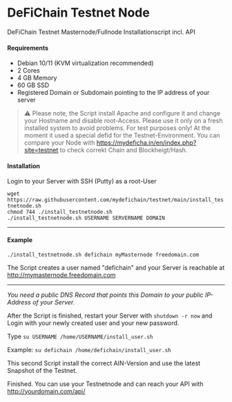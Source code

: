 # DeFiChain Testnet Node
DeFiChain Testnet Masternode/Fullnode Installationscript incl. API

#### Requirements

- Debian 10/11 (KVM virtualization recommended)
- 2 Cores
- 4 GB Memory
- 60 GB SSD
- Registered Domain or Subdomain pointing to the IP address of your server

> :warning: Please note, the Script install Apache and configure it and change your Hostname and disable root-Access. Please use it only on a fresh installed system to avoid problems.  For test purposes only! At the moment it used a special defid for the Testnet-Environment. You can compare your Node with https://mydeficha.in/en/index.php?site=testnet to check correkt Chain and Blockheigt/Hash.

#### Installation

Login to your Server with SSH (Putty) as a root-User

```wget https://raw.githubusercontent.com/mydefichain/testnet/main/install_testnetnode.sh```  
```chmod 744 ./install_testnetnode.sh```  
```./install_testnetnode.sh USERNAME SERVERNAME DOMAIN```  

---
#### Example

```./install_testnetnode.sh defichain myMasternode freedomain.com```  

The Script creates a user named "defichain" and your Server is reachable at http://mymasternode.freedomain.com  

---

*You need a public DNS Record that points this Domain to your public IP-Address of your Server.*

After the Script is finished, restart your Server with ```shutdown -r now``` and Login with your newly created user and your new password.

Type ```su USERNAME /home/USERNAME/install_user.sh```

Example: ```su defichain /home/defichain/install_user.sh```

This second Script install the correct AIN-Version and use the latest Snapshot of the Testnet.

Finished. You can use your Testnetnode and can reach your API with http://yourdomain.com/api/



